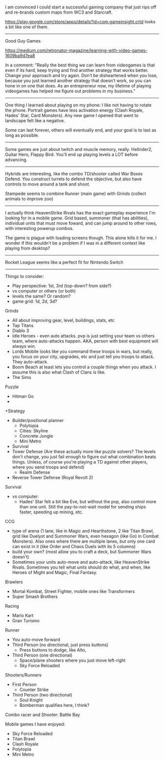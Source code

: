 
I am convinced I could start a successful gaming company that just rips off and re-brands custom maps from WC3 and Starcraft.

https://play.google.com/store/apps/details?id=com.gameinsight.crtd looks a bit like one of them.

---

Good Guy Games

https://medium.com/retronator-magazine/learning-with-video-games-1609ba9d7ea8

In a comment: "Really the best thing we can learn from videogames is that even if its hard, keep trying and find another strategy that works better. Change your approach and try again. Don’t be disheartened when you lose, because you just learned another strategy that doesn’t work, so you can hone in on one that does. As an entrepreneur now, my lifetime of playing videogames has helped me figure out problems in my business."

---

One thing I learned about playing on my phone: I like not having to rotate the phone. Portrait games have less activation energy (Clash Royale, Hades' Star, Card Monsters). Any new game I opened that went to landscape felt like a negative.

Some can last forever, others will eventually end, and your goal is to last as long as possible.

---

Some games are just about twitch and muscle memory, really. Hellrider2, Guitar Hero, Flappy Bird. You'll end up playing levels a LOT before advancing.

----

Hybrids are interesting, like the combo TD/shooter called War Boxes Defend. You construct turrets to defend the objective, but also have controls to move around a tank and shoot.

Stampede seems to combine Runner (main game) with Grinds (collect animals to improve zoo)

----

I actually think HeavenStrike Rivals has the exact gameplay experience I'm looking for in a mobile game. Grid based, summoner (that has abilities), individual units that must move foward, and can jump around to other rows, with interesting powerup combos.

The game is plague with loading screens though. This alone kills it for me. I wonder if this wouldn't be a problem if I was in a different context like playing from desktop?

---

Rocket League seems like a perfect fit for Nintendo Switch

---

Things to consider:
- Play perspective: 1st, 3rd (top-down? from side?)
- vs computer or others (or both)
- levels the same? Or random?
- game grid: 1d, 2d, 3d?

Grinds
- All about improving gear, level, buildings, stats, etc
- Tap Titans
- Diablo 3
- Idle Heroes - even auto attacks. pvp is just setting your team vs others team, where auto-attacks happen. AKA, person with best equipment will always win.
- Lords Mobile looks like you command these troops in wars, but really, you focus on your city, upgrades, etc and just tell you troops to attack. They auto-attack.
- Boom Beach at least lets you control a couple things when you attack. I assume this is also what Clash of Clans is like.
- The Sims

Puzzle
- Hitman Go
- 

+Strategy
- Builder/positional planner
  - Polytopia
  - Cities: Skyline
  - Concrete Jungle
  - Mini Metro
- Survival
- Tower Defense (Are these actually more like puzzle solvers? The levels don't change, you just fail enough to figure out what combination beats things. Unless, of course you're playing a TD against other players, where you send troops and defend)
  - Realm Defense
- Reverse Tower Defense (Royal Revolt 2)

Survival
- vs computer:
  - Hades' Star felt a bit like Eve, but without the pvp, also control more than one unit. Still the pay-to-not-wait model for sending ships faster, speeding up mining, etc.

CCG
- type of arena (1 lane, like in Magic and Hearthstone, 2 like Titan Brawl, grid like Duelyst and Summoner Wars, even hexagon (like Go) in Combat Monsters). Also ones where there are multiple lanes, but only one card can exist in it (like Order and Chaos Duels with its 5 columns)
- build your own? (most allow you to craft a deck, but Summoner Wars doesn't)
- Sometimes your units auto-move and auto-attack, like HeavenStrike Rivals. Sometimes you tell what units should do what, and when, like Heroes of Might and Magic, Final Fantasy.

Brawlers
- Mortal Kombat, Street Fighter, mobile ones like Transformers
- Super Smash Brothers

Racing
- Mario Kart
- Gran Turismo

Runner
- You auto-move forward
- Third Person (no directional, just press buttons)
  - Press buttons to dodge, like Alto, 
- Third Person (one directional)
  - Space/plane shooters where you just move left-right
  - Sky Force Reloaded

Shooters/Runners
- First Person
  - Counter Strike
- Third Person (two directional)
  - Soul Knight
  - Bomberman qualifies here, I think?


Combo racer and Shooter: Battle Bay

Mobile games I have enjoyed:
- Sky Force Reloaded
- Titan Brawl
- Clash Royale
- Polytopia
- Mini Metro